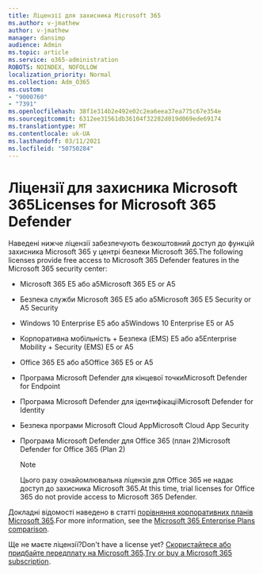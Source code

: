```yaml
---
title: Ліцензії для захисника Microsoft 365
ms.author: v-jmathew
author: v-jmathew
manager: dansimp
audience: Admin
ms.topic: article
ms.service: o365-administration
ROBOTS: NOINDEX, NOFOLLOW
localization_priority: Normal
ms.collection: Adm_O365
ms.custom:
- "9000760"
- "7391"
ms.openlocfilehash: 38f1e314b2e492e02c2ea6eea37ea775c67e354e
ms.sourcegitcommit: 6312ee31561db36104f32282d019d069ede69174
ms.translationtype: MT
ms.contentlocale: uk-UA
ms.lasthandoff: 03/11/2021
ms.locfileid: "50750284"
---
```

# <a name="licenses-for-microsoft-365-defender"></a><span data-ttu-id="064e7-102">Ліцензії для захисника Microsoft 365</span><span class="sxs-lookup"><span data-stu-id="064e7-102">Licenses for Microsoft 365 Defender</span></span>

<span data-ttu-id="064e7-103">Наведені нижче ліцензії забезпечують безкоштовний доступ до функцій захисника Microsoft 365 у центрі безпеки Microsoft 365.</span><span class="sxs-lookup"><span data-stu-id="064e7-103">The following licenses provide free access to Microsoft 365 Defender features in the Microsoft 365 security center:</span></span>

- <span data-ttu-id="064e7-104">Microsoft 365 E5 або a5</span><span class="sxs-lookup"><span data-stu-id="064e7-104">Microsoft 365 E5 or A5</span></span>
- <span data-ttu-id="064e7-105">Безпека служби Microsoft 365 E5 або a5</span><span class="sxs-lookup"><span data-stu-id="064e7-105">Microsoft 365 E5 Security or A5 Security</span></span>
- <span data-ttu-id="064e7-106">Windows 10 Enterprise E5 або a5</span><span class="sxs-lookup"><span data-stu-id="064e7-106">Windows 10 Enterprise E5 or A5</span></span>
- <span data-ttu-id="064e7-107">Корпоративна мобільність + Безпека (EMS) E5 або a5</span><span class="sxs-lookup"><span data-stu-id="064e7-107">Enterprise Mobility + Security (EMS) E5 or A5</span></span>
- <span data-ttu-id="064e7-108">Office 365 E5 або a5</span><span class="sxs-lookup"><span data-stu-id="064e7-108">Office 365 E5 or A5</span></span>
- <span data-ttu-id="064e7-109">Програма Microsoft Defender для кінцевої точки</span><span class="sxs-lookup"><span data-stu-id="064e7-109">Microsoft Defender for Endpoint</span></span>
- <span data-ttu-id="064e7-110">Програма Microsoft Defender для ідентифікації</span><span class="sxs-lookup"><span data-stu-id="064e7-110">Microsoft Defender for Identity</span></span>
- <span data-ttu-id="064e7-111">Безпека програми Microsoft Cloud App</span><span class="sxs-lookup"><span data-stu-id="064e7-111">Microsoft Cloud App Security</span></span>
- <span data-ttu-id="064e7-112">Програма Microsoft Defender для Office 365 (план 2)</span><span class="sxs-lookup"><span data-stu-id="064e7-112">Microsoft Defender for Office 365 (Plan 2)</span></span>

    > [!NOTE]
    > <span data-ttu-id="064e7-113">Цього разу ознайомлювальна ліцензія для Office 365 не надає доступ до захисника Microsoft 365.</span><span class="sxs-lookup"><span data-stu-id="064e7-113">At this time, trial licenses for Office 365 do not provide access to Microsoft 365 Defender.</span></span>

<span data-ttu-id="064e7-114">Докладні відомості наведено в статті [порівняння корпоративних планів Microsoft 365](https://go.microsoft.com/fwlink/?linkid=2143458).</span><span class="sxs-lookup"><span data-stu-id="064e7-114">For more information, see the [Microsoft 365 Enterprise Plans comparison](https://go.microsoft.com/fwlink/?linkid=2143458).</span></span>

<span data-ttu-id="064e7-115">Ще не маєте ліцензії?</span><span class="sxs-lookup"><span data-stu-id="064e7-115">Don't have a license yet?</span></span> <span data-ttu-id="064e7-116">[Скористайтеся або придбайте передплату на Microsoft 365](https://go.microsoft.com/fwlink/?linkid=2143625).</span><span class="sxs-lookup"><span data-stu-id="064e7-116">[Try or buy a Microsoft 365 subscription](https://go.microsoft.com/fwlink/?linkid=2143625).</span></span>
